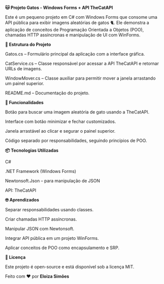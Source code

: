 **🐱 Projeto Gatos - Windows Forms + API TheCatAPI**

Este é um pequeno projeto em C# com Windows Forms que consome uma API pública para exibir imagens aleatórias de gatos 🐈. Ele demonstra a aplicação de conceitos de Programação Orientada a Objetos (POO), chamadas HTTP assíncronas e manipulação de UI com WinForms.

**🧱 Estrutura do Projeto**

Gatos.cs – Formulário principal da aplicação com a interface gráfica.

CatService.cs – Classe responsável por acessar a API TheCatAPI e retornar URLs de imagens.

WindowMover.cs – Classe auxiliar para permitir mover a janela arrastando um painel superior.

README.md – Documentação do projeto.

**🚀 Funcionalidades**

Botão para buscar uma imagem aleatória de gato usando a TheCatAPI.

Interface com botão minimizar e fechar customizados.

Janela arrastável ao clicar e segurar o painel superior.

Código separado por responsabilidades, seguindo princípios de POO.

**📦 Tecnologias Utilizadas**

C#

.NET Framework (Windows Forms)

Newtonsoft.Json – para manipulação de JSON

API: TheCatAPI

**🤓 Aprendizados**

Separar responsabilidades usando classes.

Criar chamadas HTTP assíncronas.

Manipular JSON com Newtonsoft.

Integrar API pública em um projeto WinForms.

Aplicar conceitos de POO como encapsulamento e SRP.

**📄 Licença**

Este projeto é open-source e está disponível sob a licença MIT.

Feito com ❤️ por **Eloiza Simões**
